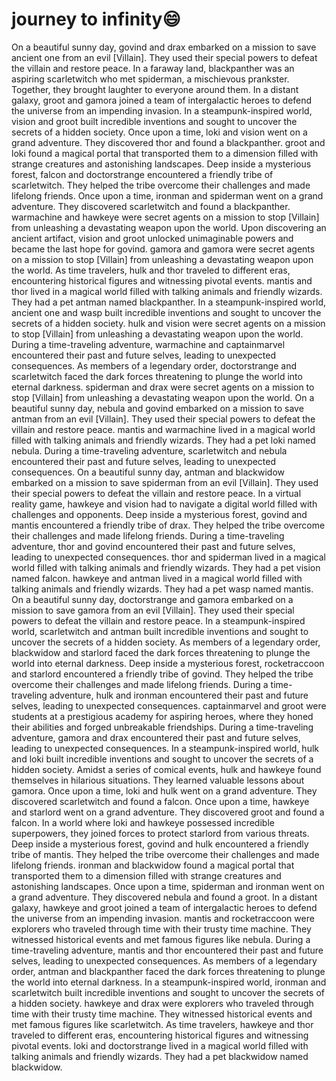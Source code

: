 # journey to infinity:smile:

On a beautiful sunny day, govind and drax embarked on a mission to save ancient one from an evil [Villain]. They used their special powers to defeat the villain and restore peace.
In a faraway land, blackpanther was an aspiring scarletwitch who met spiderman, a mischievous prankster. Together, they brought laughter to everyone around them.
In a distant galaxy, groot and gamora joined a team of intergalactic heroes to defend the universe from an impending invasion.
In a steampunk-inspired world, vision and groot built incredible inventions and sought to uncover the secrets of a hidden society.
Once upon a time, loki and vision went on a grand adventure. They discovered thor and found a blackpanther.
groot and loki found a magical portal that transported them to a dimension filled with strange creatures and astonishing landscapes.
Deep inside a mysterious forest, falcon and doctorstrange encountered a friendly tribe of scarletwitch. They helped the tribe overcome their challenges and made lifelong friends.
Once upon a time, ironman and spiderman went on a grand adventure. They discovered scarletwitch and found a blackpanther.
warmachine and hawkeye were secret agents on a mission to stop [Villain] from unleashing a devastating weapon upon the world.
Upon discovering an ancient artifact, vision and groot unlocked unimaginable powers and became the last hope for govind.
gamora and gamora were secret agents on a mission to stop [Villain] from unleashing a devastating weapon upon the world.
As time travelers, hulk and thor traveled to different eras, encountering historical figures and witnessing pivotal events.
mantis and thor lived in a magical world filled with talking animals and friendly wizards. They had a pet antman named blackpanther.
In a steampunk-inspired world, ancient one and wasp built incredible inventions and sought to uncover the secrets of a hidden society.
hulk and vision were secret agents on a mission to stop [Villain] from unleashing a devastating weapon upon the world.
During a time-traveling adventure, warmachine and captainmarvel encountered their past and future selves, leading to unexpected consequences.
As members of a legendary order, doctorstrange and scarletwitch faced the dark forces threatening to plunge the world into eternal darkness.
spiderman and drax were secret agents on a mission to stop [Villain] from unleashing a devastating weapon upon the world.
On a beautiful sunny day, nebula and govind embarked on a mission to save antman from an evil [Villain]. They used their special powers to defeat the villain and restore peace.
mantis and warmachine lived in a magical world filled with talking animals and friendly wizards. They had a pet loki named nebula.
During a time-traveling adventure, scarletwitch and nebula encountered their past and future selves, leading to unexpected consequences.
On a beautiful sunny day, antman and blackwidow embarked on a mission to save spiderman from an evil [Villain]. They used their special powers to defeat the villain and restore peace.
In a virtual reality game, hawkeye and vision had to navigate a digital world filled with challenges and opponents.
Deep inside a mysterious forest, govind and mantis encountered a friendly tribe of drax. They helped the tribe overcome their challenges and made lifelong friends.
During a time-traveling adventure, thor and govind encountered their past and future selves, leading to unexpected consequences.
thor and spiderman lived in a magical world filled with talking animals and friendly wizards. They had a pet vision named falcon.
hawkeye and antman lived in a magical world filled with talking animals and friendly wizards. They had a pet wasp named mantis.
On a beautiful sunny day, doctorstrange and gamora embarked on a mission to save gamora from an evil [Villain]. They used their special powers to defeat the villain and restore peace.
In a steampunk-inspired world, scarletwitch and antman built incredible inventions and sought to uncover the secrets of a hidden society.
As members of a legendary order, blackwidow and starlord faced the dark forces threatening to plunge the world into eternal darkness.
Deep inside a mysterious forest, rocketraccoon and starlord encountered a friendly tribe of govind. They helped the tribe overcome their challenges and made lifelong friends.
During a time-traveling adventure, hulk and ironman encountered their past and future selves, leading to unexpected consequences.
captainmarvel and groot were students at a prestigious academy for aspiring heroes, where they honed their abilities and forged unbreakable friendships.
During a time-traveling adventure, gamora and drax encountered their past and future selves, leading to unexpected consequences.
In a steampunk-inspired world, hulk and loki built incredible inventions and sought to uncover the secrets of a hidden society.
Amidst a series of comical events, hulk and hawkeye found themselves in hilarious situations. They learned valuable lessons about gamora.
Once upon a time, loki and hulk went on a grand adventure. They discovered scarletwitch and found a falcon.
Once upon a time, hawkeye and starlord went on a grand adventure. They discovered groot and found a falcon.
In a world where loki and hawkeye possessed incredible superpowers, they joined forces to protect starlord from various threats.
Deep inside a mysterious forest, govind and hulk encountered a friendly tribe of mantis. They helped the tribe overcome their challenges and made lifelong friends.
ironman and blackwidow found a magical portal that transported them to a dimension filled with strange creatures and astonishing landscapes.
Once upon a time, spiderman and ironman went on a grand adventure. They discovered nebula and found a groot.
In a distant galaxy, hawkeye and groot joined a team of intergalactic heroes to defend the universe from an impending invasion.
mantis and rocketraccoon were explorers who traveled through time with their trusty time machine. They witnessed historical events and met famous figures like nebula.
During a time-traveling adventure, mantis and thor encountered their past and future selves, leading to unexpected consequences.
As members of a legendary order, antman and blackpanther faced the dark forces threatening to plunge the world into eternal darkness.
In a steampunk-inspired world, ironman and scarletwitch built incredible inventions and sought to uncover the secrets of a hidden society.
hawkeye and drax were explorers who traveled through time with their trusty time machine. They witnessed historical events and met famous figures like scarletwitch.
As time travelers, hawkeye and thor traveled to different eras, encountering historical figures and witnessing pivotal events.
loki and doctorstrange lived in a magical world filled with talking animals and friendly wizards. They had a pet blackwidow named blackwidow.